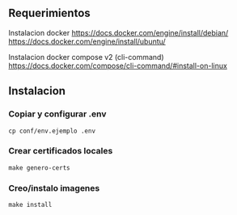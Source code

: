 ## Requerimientos

Instalacion docker
https://docs.docker.com/engine/install/debian/
https://docs.docker.com/engine/install/ubuntu/

Instalacion docker compose v2 (cli-command)
https://docs.docker.com/compose/cli-command/#install-on-linux

## Instalacion

### Copiar y configurar .env
```
cp conf/env.ejemplo .env
```
### Crear certificados locales
```
make genero-certs 
```
### Creo/instalo imagenes
```
make install
```

